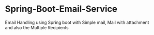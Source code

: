 # Spring-Boot-Email-Service
Email Handling using Spring boot with Simple mail, Mail with attachment and also the Multiple Recipients 
